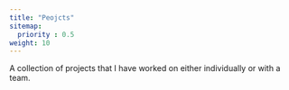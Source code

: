 ```yaml
---
title: "Peojcts"
sitemap:
  priority : 0.5
weight: 10
---
```

<p>A collection of projects that I have worked on either individually or with a team.</p>
